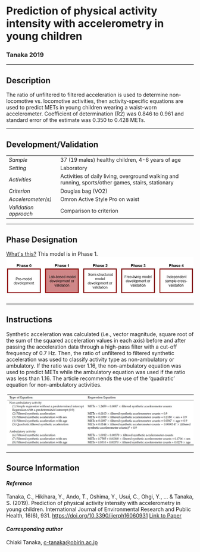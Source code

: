 # Prediction of physical activity intensity with accelerometry in young children
### Tanaka 2019
---

## Description
The ratio of unfiltered to filtered acceleration is used to determine non-locomotive vs. locomotive activities, then activity-specific equations are used to predict METs in young children wearing a waist-worn accelerometer. Coefficient of determination (R2) was 0.846 to 0.961 and standard error of the estimate was 0.350 to 0.428 METs.



---

## Development/Validation

|  |  |
| ------------- | ------------- |
| *Sample*  |37 (19 males) healthy children, 4-6 years of age |
| *Setting*  |Laboratory |
| *Activities*  |Activities of daily living, overground walking and running, sports/other games, stairs, stationary   |
| *Criterion* |Douglas bag (VO2)   |
| *Accelerometer(s)* |Omron Active Style Pro on waist   |
| *Validation approach* |Comparison to criterion   |


---
## Phase Designation
[What's this?](https://github.com/clevengerkimberly/AccelerometerRepository/blob/a76916ebe2a6002b20cdc6ef39c889d62ce9d6ae/phase%20_images/phase.md)
This model is in Phase 1.
![image](https://github.com/clevengerkimberly/AccelerometerRepository/blob/main/phase%20_images/Phase1.JPG)

---
## Instructions
Synthetic acceleration was calculated (i.e., vector magnitude, square root of the sum of the squared acceleration values in each axis) before and after passing the acceleration data through a high-pass filter with a cut-off frequency of 0.7 Hz. Then, the ratio of unfiltered to filtered synthetic acceleration was used to classify activity type as non-ambulatory or ambulatory. If the ratio was over 1.16, the non-ambulatory equation was used to predict METs while the ambulatory equation was used if the ratio was less than 1.16. The article recommends the use of the ‘quadratic’ equation for non-ambulatory activities.

![image](https://github.com/clevengerkimberly/AccelerometerRepository/blob/main/Tanaka2019/Tanaka.JPG)


---
## Source Information
#### *Reference*
Tanaka, C., Hikihara, Y., Ando, T., Oshima, Y., Usui, C., Ohgi, Y., ... & Tanaka, S. (2019). Prediction of physical activity intensity with accelerometry in young children. International Journal of Environmental Research and Public Health, 16(6), 931. https://doi.org/10.3390/ijerph16060931 [Link to Paper](https://github.com/clevengerkimberly/AccelerometerRepository/blob/main/Tanaka2019/Tanaka.pdf)


#### *Corresponding author*
Chiaki Tanaka, c-tanaka@obirin.ac.jp
